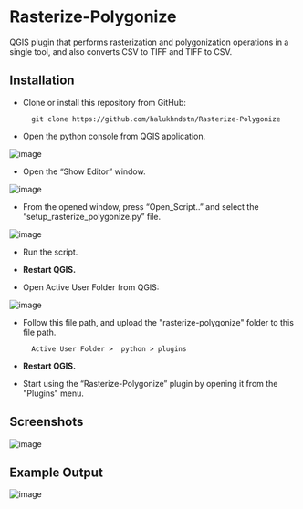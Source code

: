 # Rasterize-Polygonize
QGIS plugin that performs rasterization and polygonization operations in a single tool, and also converts CSV to TIFF and TIFF to CSV.

## Installation
- Clone or install this repository from GitHub:

        git clone https://github.com/halukhndstn/Rasterize-Polygonize

- Open the python console from QGIS application.

![image](https://github.com/user-attachments/assets/940de8d5-bd21-442d-a213-798ac12640b7)

- Open the “Show Editor” window.

![image](https://github.com/user-attachments/assets/b2c6b428-13e9-4e24-9229-af2375f96b8a)

- From the opened window, press “Open_Script..” and select the “setup_rasterize_polygonize.py” file.

![image](https://github.com/user-attachments/assets/c50ac92e-7e12-439c-90f1-fe551631a5cd)

- Run the script.

- **Restart QGIS.**

- Open Active User Folder from QGIS:

![image](https://github.com/user-attachments/assets/9a8c00a1-d246-4427-bfb5-2951f0120fdb)

- Follow this file path, and upload the "rasterize-polygonize" folder to this file path.
        
        Active User Folder >  python > plugins

- **Restart QGIS.**

- Start using the “Rasterize-Polygonize” plugin by opening it from the "Plugins" menu.

## Screenshots

![image](https://github.com/user-attachments/assets/b98f13ba-c3da-4130-9bc1-667c77585131)

## Example Output

![image](https://github.com/user-attachments/assets/a73ffeba-9bff-4308-af62-3d7e96f7eb07)




